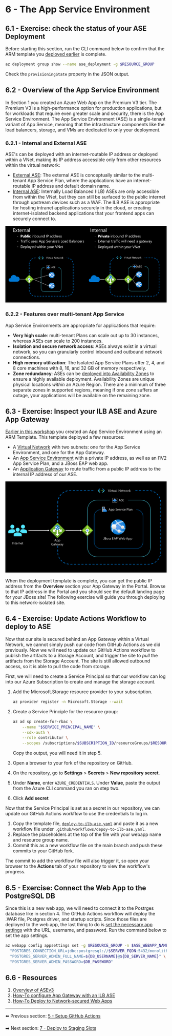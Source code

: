 # 6 - The App Service Environment

## 6.1 - Exercise: check the status of your ASE Deployment

Before starting this section, run the CLI command below to confirm that the ARM template you [deployed earlier](1-environment-setup.md#1.4-Deploy-the-App-Service-Environment) is complete. 

```bash
az deployment group show --name ase_deployment -g $RESOURCE_GROUP
```

Check the `provisioningState` property in the JSON output.

## 6.2 - Overview of the App Service Environment

In Section 1 you created an Azure Web App on the Premium V3 tier. The Premium V3 is a high-performance option for production applications, but for workloads that require even greater scale and security, there is the App Service Environment. The App Service Environment (ASE) is a single-tenant variant of App Service, meaning that the infrastructure components like the load balancers, storage, and VMs are dedicated to only your deployment.

### 6.2.1 - Internal and External ASE

ASE's can be deployed with an internet-routable IP address or deployed within a VNet, making its IP address accessible only from other resources within the virtual network:

- [External ASE](https://docs.microsoft.com/azure/app-service/environment/create-external-ase): The external ASE is conceptually similar to the multi-tenant App Service Plan, where the applications have an internet-routable IP address and default domain name.
- [Internal ASE](https://docs.microsoft.com/azure/app-service/environment/create-ilb-ase): Internally Load Balanced (ILB) ASEs are only accessible from within the VNet, but they can still be surfaced to the public internet through upstream devices such as a WAF. The ILB ASE is appropriate for hosting intranet applications securely in the cloud, or creating internet-isolated backend applications that your frontend apps can securely connect to.

![Internal VS External ASE](../img/5-internal-vs-external-ase.png)

### 6.2.2 - Features over multi-tenant App Service

App Service Environments are appropriate for applications that require:

- **Very high scale**: multi-tenant Plans can scale out up to 30 instances, whereas ASEs can scale to 200 instances.
- **Isolation and secure network access**: ASEs always exist in a virtual network, so you can granularly control inbound and outbound network connections.
- **High memory utilization**: The Isolated App Service Plans offer 2, 4, and 8 core machines with 8, 16, and 32 GB of memory respectively.
- **Zone redundancy**: ASEs can be [deployed into Availability Zones](https://azure.github.io/AppService/2019/12/12/App-Service-Environment-Support-for-Availability-Zones.html) to ensure a highly available deployment. Availability Zones are unique physical locations *within* an Azure Region. There are a minimum of three separate zones in supported regions, meaning if one zone suffers an outage, your applications will be available on the remaining zone.

## 6.3 - Exercise: Inspect your ILB ASE and Azure App Gateway

[Earlier in this workshop](1-environment-setup.md#1.4-deploy-the-app-service-environment) you created an App Service Environment using an ARM Template. This template deployed a few resources:

- A [Virtual Network](https://docs.microsoft.com/azure/virtual-network/virtual-networks-overview) with two subnets: one for the App Service Environment, and one for the App Gateway.
- An [App Service Environment](https://docs.microsoft.com/azure/app-service/environment/intro) with a private IP address, as well as an I1V2 App Service Plan, and a JBoss EAP web app.
- An [Application Gateway](https://docs.microsoft.com/azure/application-gateway/) to route traffic from a public IP address to the internal IP address of our ASE.

![Diagram of the resources deployed by the template](../img/5-ASE-deployment-diagram.png)

When the deployment template is complete, you can get the public IP address from the **Overview** section your App Gateway in the Portal. Browse to that IP address in the Portal and you should see the default landing page for your JBoss site! The following exercise will guide you through deploying to this network-isolated site.

## 6.4 - Exercise: Update Actions Workflow to deploy to ASE

Now that our site is secured behind an App Gateway within a Virtual Network, we cannot simply push our code from GitHub Actions as we did previously. Now we will need to update our GitHub Actions workflow to publish the artifacts to a Storage Account, and trigger the site to *pull* the artifacts from the Storage Account. The site is still allowed outbound access, so it is able to pull the code from storage.

First, we will need to create a Service Principal so that our workflow can log into our Azure Subscription to create and manage the storage account.
1. Add the Microsoft.Storage resource provider to your subscription.

    ```bash
    az provider register -n Microsoft.Storage --wait
    ```

2. Create a Service Principle for the resource group:

    ```bash
    az ad sp create-for-rbac \
        --name "$SERVICE_PRINCIPAL_NAME" \
        --sdk-auth \
        --role contributor \
        --scopes /subscriptions/$SUBSCRIPTION_ID/resourceGroups/$RESOURCE_GROUP
    ```

   Copy the output, you will need it in step 5.

3. Open a browser to your fork of the repository on GitHub.
4. On the repository, go to **Settings** > **Secrets** > **New repository secret**.
5. Under **Name**, enter `AZURE_CREDENTIALS`. Under **Value**, paste the output from the Azure CLI command you ran on step two.
6. Click **Add secret**

Now that the Service Principal is set as a secret in our repository, we can update our GitHub Actions workflow to use the credentials to log in.

1. Copy the template file, [`deploy-to-ilb-ase.yaml`](../templates/deploy-to-ilb-ase.yaml) and paste it as a new workflow file under `.github/workflows/depoy-to-ilb-ase.yaml`.
2. Replace the placeholders at the top of the file with your webapp name and resource group name.
3. Commit this as a new workflow file on the main branch and push these commits to your GitHub fork.

The commit to add the workflow file will also trigger it, so open your browser to the **Actions** tab of your repository to view the workflow's progress.

## 6.5 - Exercise: Connect the Web App to the PostgreSQL DB

Since this is a new web app, we will need to connect it to the Postrges database like in section 4. The GitHub Actions workflow will deploy the .WAR file, Postgres driver, and startup scripts. Since those files are deployed to the web app, the last thing to do is [set the necessary app settings](4-create-postgres-on-azure.md#4.3.1-create-application-settings) with the URL, username, and password. Run the command below to set the app settings.

```bash
az webapp config appsettings set -g $RESOURCE_GROUP -n $ASE_WEBAPP_NAME --settings \
  "POSTGRES_CONNECTION_URL=jdbc:postgresql://$SERVER_FQDN:5432/monolith?sslmode=require" \
  "POSTGRES_SERVER_ADMIN_FULL_NAME=${DB_USERNAME}@${DB_SERVER_NAME}" \
  "POSTGRES_SERVER_ADMIN_PASSWORD=$DB_PASSWORD"
```

## 6.6 - Resources

1. [Overview of ASEv3](https://docs.microsoft.com/azure/app-service/environment/overview)
2. [How-To configure App Gateway with an ILB ASE](https://docs.microsoft.com/azure/app-service/environment/integrate-with-application-gateway)
3. [How-To Deploy to Network-secured Web Apps](https://azure.github.io/AppService/2021/03/01/deploying-to-network-secured-sites-2.html)

---

⬅️ Previous section: [5 - Setup GitHub Actions](5-set-up-github-actions.md)

➡️ Next section: [7 - Deploy to Staging Slots](7-deploy-to-staging-slots.md)
